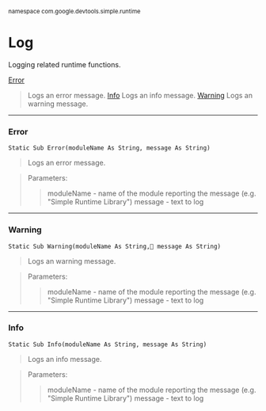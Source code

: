 <sub>namespace com.google.devtools.simple.runtime</sub>
# Log #

Logging related runtime functions.

[Error](ReferenceLibraryLog#Error.md)
> Logs an error message.
[Info](ReferenceLibraryLog#Info.md)
> Logs an info message.
[Warning](ReferenceLibraryLog#Warning.md)
> Logs an warning message.

---

### Error ###

```
Static Sub Error(moduleName As String, message As String)
```

> Logs an error message.

> Parameters:
> > moduleName - name of the module reporting the message (e.g. "Simple Runtime Library")
> > message - text to log

---

### Warning ###

```
Static Sub Warning(moduleName As String, message As String)
```


> Logs an warning message.

> Parameters:
> > moduleName - name of the module reporting the message (e.g. "Simple Runtime Library")
> > message - text to log

---

### Info ###

```
Static Sub Info(moduleName As String, message As String)
```


> Logs an info message.

> Parameters:
> > moduleName - name of the module reporting the message (e.g. "Simple Runtime Library")
> > message - text to log